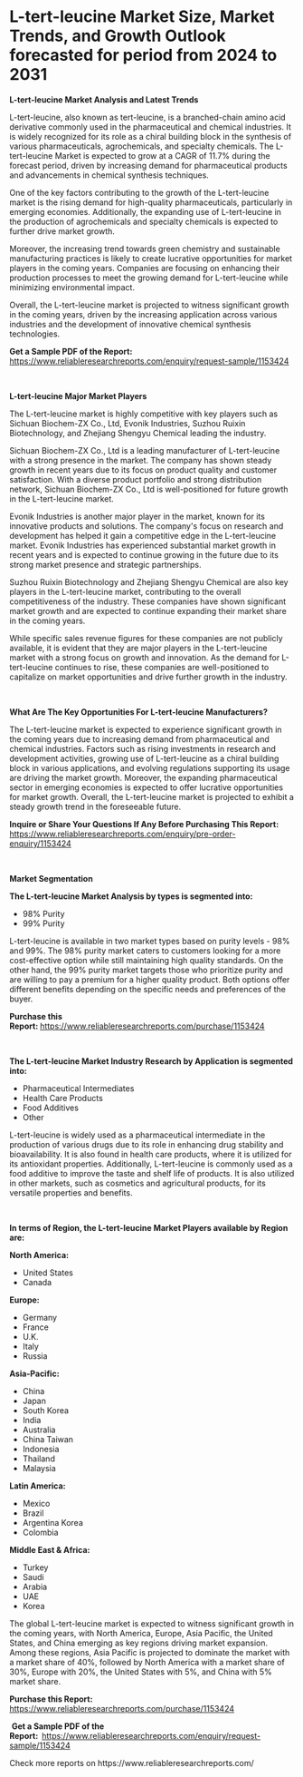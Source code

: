 <p><h1>L-tert-leucine Market Size, Market Trends, and Growth Outlook forecasted for period from 2024 to 2031</h1></p><p><strong>L-tert-leucine Market Analysis and Latest Trends</strong></p>
<p><p>L-tert-leucine, also known as tert-leucine, is a branched-chain amino acid derivative commonly used in the pharmaceutical and chemical industries. It is widely recognized for its role as a chiral building block in the synthesis of various pharmaceuticals, agrochemicals, and specialty chemicals. The L-tert-leucine Market is expected to grow at a CAGR of 11.7% during the forecast period, driven by increasing demand for pharmaceutical products and advancements in chemical synthesis techniques.</p><p>One of the key factors contributing to the growth of the L-tert-leucine market is the rising demand for high-quality pharmaceuticals, particularly in emerging economies. Additionally, the expanding use of L-tert-leucine in the production of agrochemicals and specialty chemicals is expected to further drive market growth.</p><p>Moreover, the increasing trend towards green chemistry and sustainable manufacturing practices is likely to create lucrative opportunities for market players in the coming years. Companies are focusing on enhancing their production processes to meet the growing demand for L-tert-leucine while minimizing environmental impact.</p><p>Overall, the L-tert-leucine market is projected to witness significant growth in the coming years, driven by the increasing application across various industries and the development of innovative chemical synthesis technologies.</p></p>
<p><strong>Get a Sample PDF of the Report:&nbsp;</strong> <a href="https://www.reliableresearchreports.com/enquiry/request-sample/1153424">https://www.reliableresearchreports.com/enquiry/request-sample/1153424</a></p>
<p>&nbsp;</p>
<p><strong>L-tert-leucine Major Market Players</strong></p>
<p><p>The L-tert-leucine market is highly competitive with key players such as Sichuan Biochem-ZX Co., Ltd, Evonik Industries, Suzhou Ruixin Biotechnology, and Zhejiang Shengyu Chemical leading the industry. </p><p>Sichuan Biochem-ZX Co., Ltd is a leading manufacturer of L-tert-leucine with a strong presence in the market. The company has shown steady growth in recent years due to its focus on product quality and customer satisfaction. With a diverse product portfolio and strong distribution network, Sichuan Biochem-ZX Co., Ltd is well-positioned for future growth in the L-tert-leucine market.</p><p>Evonik Industries is another major player in the market, known for its innovative products and solutions. The company's focus on research and development has helped it gain a competitive edge in the L-tert-leucine market. Evonik Industries has experienced substantial market growth in recent years and is expected to continue growing in the future due to its strong market presence and strategic partnerships.</p><p>Suzhou Ruixin Biotechnology and Zhejiang Shengyu Chemical are also key players in the L-tert-leucine market, contributing to the overall competitiveness of the industry. These companies have shown significant market growth and are expected to continue expanding their market share in the coming years.</p><p>While specific sales revenue figures for these companies are not publicly available, it is evident that they are major players in the L-tert-leucine market with a strong focus on growth and innovation. As the demand for L-tert-leucine continues to rise, these companies are well-positioned to capitalize on market opportunities and drive further growth in the industry.</p></p>
<p>&nbsp;</p>
<p><strong>What Are The Key Opportunities For L-tert-leucine Manufacturers?</strong></p>
<p><p>The L-tert-leucine market is expected to experience significant growth in the coming years due to increasing demand from pharmaceutical and chemical industries. Factors such as rising investments in research and development activities, growing use of L-tert-leucine as a chiral building block in various applications, and evolving regulations supporting its usage are driving the market growth. Moreover, the expanding pharmaceutical sector in emerging economies is expected to offer lucrative opportunities for market growth. Overall, the L-tert-leucine market is projected to exhibit a steady growth trend in the foreseeable future.</p></p>
<p><strong>Inquire or Share Your Questions If Any Before Purchasing This Report:</strong> <a href="https://www.reliableresearchreports.com/enquiry/pre-order-enquiry/1153424">https://www.reliableresearchreports.com/enquiry/pre-order-enquiry/1153424</a></p>
<p>&nbsp;</p>
<p><strong>Market Segmentation</strong></p>
<p><strong>The L-tert-leucine Market Analysis by types is segmented into:</strong></p>
<p><ul><li>98% Purity</li><li>99% Purity</li></ul></p>
<p><p>L-tert-leucine is available in two market types based on purity levels - 98% and 99%. The 98% purity market caters to customers looking for a more cost-effective option while still maintaining high quality standards. On the other hand, the 99% purity market targets those who prioritize purity and are willing to pay a premium for a higher quality product. Both options offer different benefits depending on the specific needs and preferences of the buyer.</p></p>
<p><strong>Purchase this Report:&nbsp;</strong><a href="https://www.reliableresearchreports.com/purchase/1153424">https://www.reliableresearchreports.com/purchase/1153424</a></p>
<p>&nbsp;</p>
<p><strong>The L-tert-leucine Market Industry Research by Application is segmented into:</strong></p>
<p><ul><li>Pharmaceutical Intermediates</li><li>Health Care Products</li><li>Food Additives</li><li>Other</li></ul></p>
<p><p>L-tert-leucine is widely used as a pharmaceutical intermediate in the production of various drugs due to its role in enhancing drug stability and bioavailability. It is also found in health care products, where it is utilized for its antioxidant properties. Additionally, L-tert-leucine is commonly used as a food additive to improve the taste and shelf life of products. It is also utilized in other markets, such as cosmetics and agricultural products, for its versatile properties and benefits.</p></p>
<p>&nbsp;</p>
<p><strong>In terms of Region, the L-tert-leucine Market Players available by Region are:</strong></p>
<p>
    <p> <strong> North America: </strong>
        <ul>
            <li>United States</li>
            <li>Canada</li>
        </ul>
        </p> 
    <p> <strong> Europe: </strong>
        <ul>
            <li>Germany</li>
            <li>France</li>
            <li>U.K.</li>
            <li>Italy</li>
            <li>Russia</li>
        </ul>
        </p> 
    <p> <strong> Asia-Pacific: </strong>
        <ul>
            <li>China</li>
            <li>Japan</li>
            <li>South Korea</li>
            <li>India</li>
            <li>Australia</li>
            <li>China Taiwan</li>
            <li>Indonesia</li>
            <li>Thailand</li>
            <li>Malaysia</li>
        </ul>
        </p> 
    <p> <strong> Latin America: </strong>
        <ul>
            <li>Mexico</li>
            <li>Brazil</li>
            <li>Argentina Korea</li>
            <li>Colombia</li>
        </ul>
        </p> 
    <p> <strong> Middle East & Africa: </strong>
        <ul>
            <li>Turkey</li>
            <li>Saudi</li>
            <li>Arabia</li>
            <li>UAE</li>
            <li>Korea</li>
        </ul>
    </p>
    </p>
<p><p>The global L-tert-leucine market is expected to witness significant growth in the coming years, with North America, Europe, Asia Pacific, the United States, and China emerging as key regions driving market expansion. Among these regions, Asia Pacific is projected to dominate the market with a market share of 40%, followed by North America with a market share of 30%, Europe with 20%, the United States with 5%, and China with 5% market share.</p></p>
<p><strong>Purchase this Report: </strong><a href="https://www.reliableresearchreports.com/purchase/1153424">https://www.reliableresearchreports.com/purchase/1153424</a></p>
<p>&nbsp;<strong>Get a Sample PDF of the Report:&nbsp;&nbsp;</strong><a href="https://www.reliableresearchreports.com/enquiry/request-sample/1153424">https://www.reliableresearchreports.com/enquiry/request-sample/1153424</a></p>
<p><strong></strong></p>
<p>Check more reports on https://www.reliableresearchreports.com/</p>